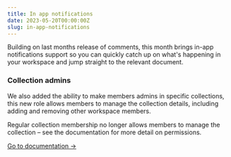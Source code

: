 ```yaml
---
title: In app notifications
date: 2023-05-20T00:00:00Z
slug: in-app-notifications
---
```


Building on last months release of comments, this month brings in-app notifications
support so you can quickly catch up on what's happening in your workspace and
jump straight to the relevant document.

### Collection admins

We also added the ability to make members admins in specific collections, this
new role allows members to manage the collection details, including adding and
removing other workspace members.

Regular collection membership no longer allows members to manage the collection
– see the documentation for more detail on permissions.

[Go to documentation →](https://docs.getoutline.com/s/guide/doc/collections-l9o3LD22sV#h-permissions)
